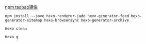 
[npm taobao镜像](https://blog.csdn.net/shangrila_kun/article/details/89633374)


```
npm install --save hexo-renderer-jade hexo-generator-feed hexo-generator-sitemap hexo-browsersync hexo-generator-archive
```


```
hexo clean

hexo g
```
